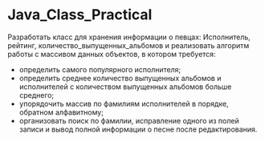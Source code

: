 # Java_Class_Practical
Разработать класс для хранения информации о певцах:
Исполнитель, рейтинг, количество_выпущенных_альбомов
и реализовать алгоритм работы с массивом данных объектов, в котором
требуется:
+ определить самого популярного исполнителя;
+ определить среднее количество выпущенных альбомов и исполнителей с
количеством выпущенных альбомов больше среднего;
+ упорядочить массив по фамилиям исполнителей в порядке, обратном алфавитному;
+ организовать поиск по фамилии, исправление одного из полей записи и
вывод полной информации о песне после редактирования.
